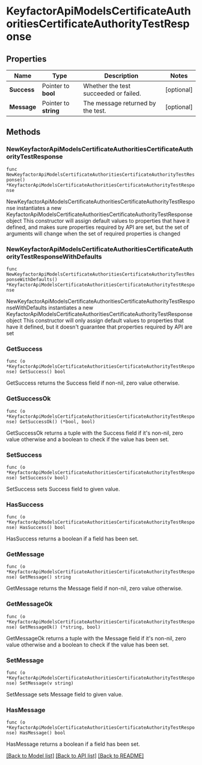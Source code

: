 # KeyfactorApiModelsCertificateAuthoritiesCertificateAuthorityTestResponse

## Properties

Name | Type | Description | Notes
------------ | ------------- | ------------- | -------------
**Success** | Pointer to **bool** | Whether the test succeeded or failed. | [optional] 
**Message** | Pointer to **string** | The message returned by the test. | [optional] 

## Methods

### NewKeyfactorApiModelsCertificateAuthoritiesCertificateAuthorityTestResponse

`func NewKeyfactorApiModelsCertificateAuthoritiesCertificateAuthorityTestResponse() *KeyfactorApiModelsCertificateAuthoritiesCertificateAuthorityTestResponse`

NewKeyfactorApiModelsCertificateAuthoritiesCertificateAuthorityTestResponse instantiates a new KeyfactorApiModelsCertificateAuthoritiesCertificateAuthorityTestResponse object
This constructor will assign default values to properties that have it defined,
and makes sure properties required by API are set, but the set of arguments
will change when the set of required properties is changed

### NewKeyfactorApiModelsCertificateAuthoritiesCertificateAuthorityTestResponseWithDefaults

`func NewKeyfactorApiModelsCertificateAuthoritiesCertificateAuthorityTestResponseWithDefaults() *KeyfactorApiModelsCertificateAuthoritiesCertificateAuthorityTestResponse`

NewKeyfactorApiModelsCertificateAuthoritiesCertificateAuthorityTestResponseWithDefaults instantiates a new KeyfactorApiModelsCertificateAuthoritiesCertificateAuthorityTestResponse object
This constructor will only assign default values to properties that have it defined,
but it doesn't guarantee that properties required by API are set

### GetSuccess

`func (o *KeyfactorApiModelsCertificateAuthoritiesCertificateAuthorityTestResponse) GetSuccess() bool`

GetSuccess returns the Success field if non-nil, zero value otherwise.

### GetSuccessOk

`func (o *KeyfactorApiModelsCertificateAuthoritiesCertificateAuthorityTestResponse) GetSuccessOk() (*bool, bool)`

GetSuccessOk returns a tuple with the Success field if it's non-nil, zero value otherwise
and a boolean to check if the value has been set.

### SetSuccess

`func (o *KeyfactorApiModelsCertificateAuthoritiesCertificateAuthorityTestResponse) SetSuccess(v bool)`

SetSuccess sets Success field to given value.

### HasSuccess

`func (o *KeyfactorApiModelsCertificateAuthoritiesCertificateAuthorityTestResponse) HasSuccess() bool`

HasSuccess returns a boolean if a field has been set.

### GetMessage

`func (o *KeyfactorApiModelsCertificateAuthoritiesCertificateAuthorityTestResponse) GetMessage() string`

GetMessage returns the Message field if non-nil, zero value otherwise.

### GetMessageOk

`func (o *KeyfactorApiModelsCertificateAuthoritiesCertificateAuthorityTestResponse) GetMessageOk() (*string, bool)`

GetMessageOk returns a tuple with the Message field if it's non-nil, zero value otherwise
and a boolean to check if the value has been set.

### SetMessage

`func (o *KeyfactorApiModelsCertificateAuthoritiesCertificateAuthorityTestResponse) SetMessage(v string)`

SetMessage sets Message field to given value.

### HasMessage

`func (o *KeyfactorApiModelsCertificateAuthoritiesCertificateAuthorityTestResponse) HasMessage() bool`

HasMessage returns a boolean if a field has been set.


[[Back to Model list]](../README.md#documentation-for-models) [[Back to API list]](../README.md#documentation-for-api-endpoints) [[Back to README]](../README.md)


